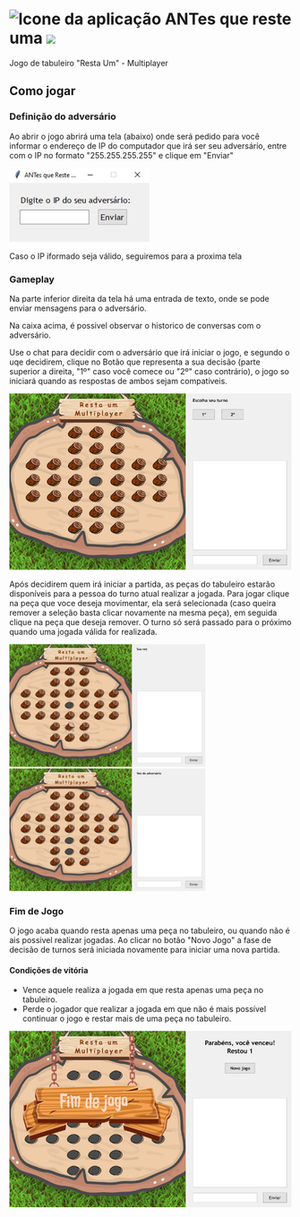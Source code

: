 # <img src="icone.ico" alt="Icone da aplicação" title="ANTes que reste uma" width=50/> ANTes que reste uma <img src="https://img.shields.io/badge/py-blue?logo=python&logoColor=ffdd54"/>

Jogo de tabuleiro "Resta Um" - Multiplayer

## Como jogar
### Definição do adversário
Ao abrir o jogo abrirá uma tela (abaixo) onde será pedido para você informar o endereço de IP do computador que irá ser seu adversário, entre com o IP no formato "255.255.255.255" e clique em "Enviar"

<img src="demo/entrada_IP.jpg" alt="Tela de entrada de IP" title="ANTes que reste uma - Endereço do adversário" width=250/>

Caso o IP iformado seja válido, seguiremos para a proxima tela

### Gameplay
Na parte inferior direita da tela há uma entrada de texto, onde se pode enviar mensagens para o adversário.

Na caixa acima, é possivel observar o historico de conversas com o adversário.

Use o chat para decidir com o adversário que irá iniciar o jogo, e segundo o uqe decidirem, clique no Botão que representa a sua decisão (parte superior a direita, "1º" caso você comece ou "2º" caso contrário), o jogo so iniciará quando as respostas de ambos sejam compativeis.

<img src="demo/tabuleiro_1.jpg" alt="Tela inicial da gameplay" title="ANTes que reste uma - Jogo Multiplayer" width=700/>

Após decidirem quem irá iniciar a partida, as peças do tabuleiro estarão disponíveis para a pessoa do turno atual realizar a jogada.
Para jogar clique na peça que voce deseja movimentar, ela será selecionada (caso queira remover a seleção basta clicar novamente na mesma peça), em seguida clique na peça que deseja remover.
O turno só será passado para o próximo quando uma jogada válida for realizada.

<img src="demo/tabuleiro_2.jpg" alt="Tabuleiro com uma peça selecionada" title="ANTes que reste uma - Jogo Multiplayer" width=350/>
<img src="demo/tabuleiro_3.jpg" alt="Tabuleiro após uma jogada ser realizada" title="ANTes que reste uma - Jogo Multiplayer" width=350/>

### Fim de Jogo
O jogo acaba quando resta apenas uma peça no tabuleiro, ou quando não é ais possivel realizar jogadas. Ao clicar no botão "Novo Jogo" a fase de decisão de turnos será iniciada novamente para iniciar uma nova partida.

#### Condições de vitória
- Vence aquele realiza a jogada em que resta apenas uma peça no tabuleiro.
- Perde o jogador que realizar a jogada em que não é mais possível continuar o jogo e restar mais de uma peça no tabuleiro.

<img src="demo/tabuleiro_4.jpg" alt="Tabuleiro após o jogo finalizar" title="ANTes que reste uma - Jogo Multiplayer" width=700/>
